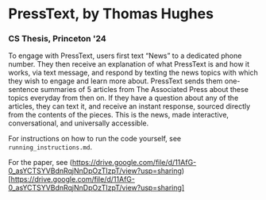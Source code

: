 # PressText, by Thomas Hughes
### CS Thesis, Princeton '24

To engage with PressText, users first text “News” to a dedicated phone number. They then receive an explanation of what PressText is and how it works, via text message, and respond by texting the news topics with which they wish to engage and learn more about. PressText sends them one-sentence summaries of 5 articles from The Associated Press about these topics everyday from then on. If they have a question about any of the articles, they can text it, and receive an instant response, sourced directly from the contents of the pieces. This is the news, made interactive, conversational, and universally accessible.

For instructions on how to run the code yourself, see `running_instructions.md`.

For the paper, see (https://drive.google.com/file/d/11AfG-0_asYCTSYVBdnRqjNnDpOzTIzpT/view?usp=sharing)[https://drive.google.com/file/d/11AfG-0_asYCTSYVBdnRqjNnDpOzTIzpT/view?usp=sharing]
